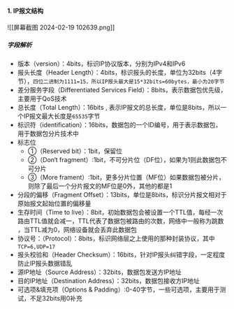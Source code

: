 #### 1. IP报文结构
![[屏幕截图 2024-02-19 102639.png]]

##### 字段解析
- 版本（version）：4bits，标识IP协议版本，分别为IPv4和IPv6
- 报头长度（Header Length）：4bits，标识报头的长度，单位为32bits（4字节），`四位二进制为1111=15，所以IP报头最大是15*32bits=60bytes，最小为20字节`
- 差分服务字段（Differentiated Services Field）：8bits，表示数据包优先级，主要用于QoS技术
- 总长度（Total Length）：16bits , 表示IP报文的总长度，单位是8bits，所以一个IP报文最大长度是`65535`字节
- 标识符（identification）：16bits，数据包的一个ID编号，用于表示数据包，用于数据包分片技术中
- 标志位
	- ①（Reserved bit）：1bit，保留位
	- ②（Don‘t fragment）:1bit，不可分片位（DF位），如果为1则此数据包不可分片
	- ③（More frament）:1bit，更多分片位置（MF位）如果数据包被分片，则除了最后一个分片报文的MF位是0外，其他的都是1
- 分段的偏移（Fragment Offset）：13bits，单位是8bits，标识分片报文相对于原始报文起始位置的偏移量
- 生存时间（Time to live）：8bit，初始数据包会被设置一个TTL值，每经一次路由TTL值就会减一，TTL代表了数据包被路由的次数，网络中一般称为跳数  ，当TTL减为0，网络设备就会丢弃此数据包
- 协议号：（Protocol）：8bits，标识网络层之上使用的那种封装协议，其中`TCP=6,UDP=17`
- 报头校验和（Header Checksum）：16bits，针对IP报头纠错字段，一定程度防止IP报头数据错乱
- 源IP地址（Source Address）：32bits，数据包发送方IP地址
- 目的IP地址（Destination Address）：32bits，数据包接收方IP地址
- 可选项&填充项（Options & Padding）:0-40字节，一些可选项，主要用于测试，不足32bits用0补充